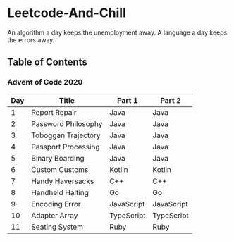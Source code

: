 # Leetcode-And-Chill
An algorithm a day keeps the unemployment away. A language a day keeps the errors away.

## Table of Contents

### Advent of Code 2020

| Day    | Title                | Part 1         | Part 2            |
| ---    | ---                  | ---            | ---               |
| 1      | Report Repair        | Java           | Java              |
| 2      | Password Philosophy  | Java           | Java              |
| 3      | Toboggan Trajectory  | Java           | Java              |
| 4      | Passport Processing  | Java           | Java              |
| 5      | Binary Boarding      | Java           | Java              |
| 6      | Custom Customs       | Kotlin         | Kotlin            |
| 7      | Handy Haversacks     | C++            | C++               |
| 8      | Handheld Halting     | Go             | Go                |
| 9      | Encoding Error       | JavaScript     | JavaScript        |
| 10     | Adapter Array        | TypeScript     | TypeScript        |
| 11     | Seating System       | Ruby           | Ruby              |
